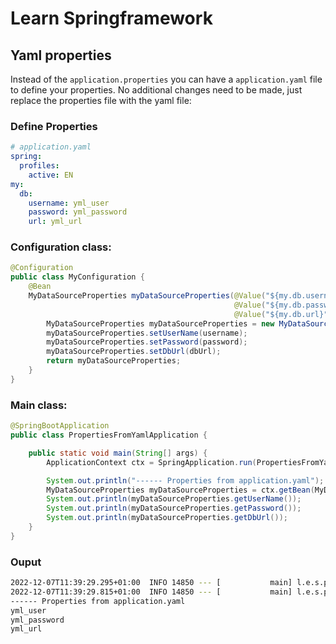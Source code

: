 # Learn Springframework

## Yaml properties
Instead of the `application.properties` you can have a `application.yaml` file to define your properties.
No additional changes need to be made, just replace the properties file with the yaml file:

### Define Properties
```yaml
# application.yaml
spring:
  profiles:
    active: EN
my:
  db:
    username: yml_user
    password: yml_password
    url: yml_url
```

### Configuration class: 
```java
@Configuration
public class MyConfiguration {
    @Bean
    MyDataSourceProperties myDataSourceProperties(@Value("${my.db.username}") String username,
                                                  @Value("${my.db.password}") String password,
                                                  @Value("${my.db.url}") String dbUrl) {
        MyDataSourceProperties myDataSourceProperties = new MyDataSourceProperties();
        myDataSourceProperties.setUserName(username);
        myDataSourceProperties.setPassword(password);
        myDataSourceProperties.setDbUrl(dbUrl);
        return myDataSourceProperties;
    }
}
```

### Main class:
```java 
@SpringBootApplication
public class PropertiesFromYamlApplication {

    public static void main(String[] args) {
        ApplicationContext ctx = SpringApplication.run(PropertiesFromYamlApplication.class, args);

        System.out.println("------ Properties from application.yaml");
        MyDataSourceProperties myDataSourceProperties = ctx.getBean(MyDataSourceProperties.class);
        System.out.println(myDataSourceProperties.getUserName());
        System.out.println(myDataSourceProperties.getPassword());
        System.out.println(myDataSourceProperties.getDbUrl());
    }
}
```

### Ouput
```bash
2022-12-07T11:39:29.295+01:00  INFO 14850 --- [           main] l.e.s.p.PropertiesFromYamlApplication    : The following 1 profile is active: "EN"
2022-12-07T11:39:29.815+01:00  INFO 14850 --- [           main] l.e.s.p.PropertiesFromYamlApplication    : Started PropertiesFromYamlApplication in 1.094 seconds (process running for 2.249)
------ Properties from application.yaml
yml_user
yml_password
yml_url
```
